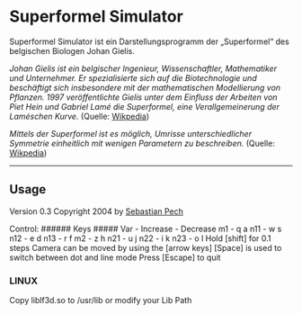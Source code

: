 # Superformel Simulator

Superformel Simulator ist ein Darstellungsprogramm der &#8222;Superformel&#8220; des belgischen Biologen Johan Gielis.

_Johan Gielis ist ein belgischer Ingenieur, Wissenschaftler, Mathematiker und Unternehmer. Er spezialisierte sich auf die Biotechnologie und beschäftigt sich insbesondere mit der mathematischen Modellierung von Pflanzen. 1997 veröffentlichte Gielis unter dem Einfluss der Arbeiten von Piet Hein und Gabriel Lamé die Superformel, eine Verallgemeinerung der Laméschen Kurve._ (Quelle: [Wikpedia][1])

_Mittels der Superformel ist es möglich, Umrisse unterschiedlicher Symmetrie einheitlich mit wenigen Parametern zu beschreiben._ (Quelle: [Wikpedia][2])

 [1]: http://de.wikipedia.org/wiki/Johan_Gielis
 [2]: http://de.wikipedia.org/wiki/Superformel

 ---

## Usage

Version 0.3
Copyright 2004 by [Sebastian Pech](http://www.spech.de)

Control:
       ###### Keys #####
Var  - Increase - Decrease
m1   - q          a
n11  - w          s
n12  - e          d
n13  - r          f
m2   - z          h
n21  - u          j
n22  - i          k
n23  - o          l
Hold [shift] for 0.1 steps
Camera can be moved by using the [arrow keys]
[Space] is used to switch between dot and line mode
Press [Escape] to quit

### LINUX
Copy liblf3d.so to /usr/lib or modify your Lib Path
